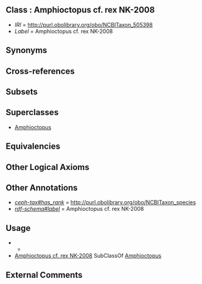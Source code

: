 
## Class : Amphioctopus cf. rex NK-2008

 * *IRI* = http://purl.obolibrary.org/obo/NCBITaxon_505398
 * *Label* = Amphioctopus cf. rex NK-2008

## Synonyms


## Cross-references


## Subsets


## Superclasses

 * [Amphioctopus](../../NCBITaxon/95/NCBITaxon_505395.md)

## Equivalencies


## Other Logical Axioms


## Other Annotations

 * *[ceph-tax#has_rank](../../ceph-tax#has/nk/ceph-tax#has_rank.md)* = http://purl.obolibrary.org/obo/NCBITaxon_species
 * *[rdf-schema#label](../../el/rdf-schema#label.md)* = Amphioctopus cf. rex NK-2008

## Usage

 * -
 * [Amphioctopus cf. rex NK-2008](../../NCBITaxon/98/NCBITaxon_505398.md) SubClassOf [Amphioctopus](../../NCBITaxon/95/NCBITaxon_505395.md)

## External Comments


